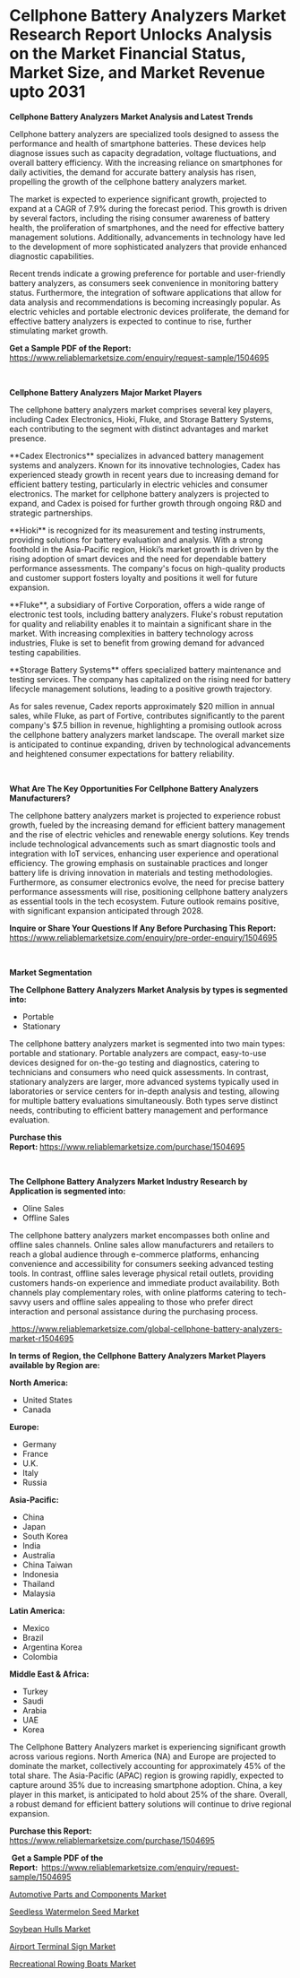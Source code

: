 <p><h1>Cellphone Battery Analyzers Market Research Report Unlocks Analysis on the Market Financial Status, Market Size, and Market Revenue upto 2031</h1></p><p><strong>Cellphone Battery Analyzers Market Analysis and Latest Trends</strong></p>
<p><p>Cellphone battery analyzers are specialized tools designed to assess the performance and health of smartphone batteries. These devices help diagnose issues such as capacity degradation, voltage fluctuations, and overall battery efficiency. With the increasing reliance on smartphones for daily activities, the demand for accurate battery analysis has risen, propelling the growth of the cellphone battery analyzers market.</p><p>The market is expected to experience significant growth, projected to expand at a CAGR of 7.9% during the forecast period. This growth is driven by several factors, including the rising consumer awareness of battery health, the proliferation of smartphones, and the need for effective battery management solutions. Additionally, advancements in technology have led to the development of more sophisticated analyzers that provide enhanced diagnostic capabilities.</p><p>Recent trends indicate a growing preference for portable and user-friendly battery analyzers, as consumers seek convenience in monitoring battery status. Furthermore, the integration of software applications that allow for data analysis and recommendations is becoming increasingly popular. As electric vehicles and portable electronic devices proliferate, the demand for effective battery analyzers is expected to continue to rise, further stimulating market growth.</p></p>
<p><strong>Get a Sample PDF of the Report:&nbsp;</strong> <a href="https://www.reliablemarketsize.com/enquiry/request-sample/1504695?utm_campaign=1836&utm_medium=2&utm_source=Github&utm_content=ia&utm_term=08122024&utm_id=cellphone-battery-analyzers">https://www.reliablemarketsize.com/enquiry/request-sample/1504695</a></p>
<p>&nbsp;</p>
<p><strong>Cellphone Battery Analyzers Major Market Players</strong></p>
<p><p>The cellphone battery analyzers market comprises several key players, including Cadex Electronics, Hioki, Fluke, and Storage Battery Systems, each contributing to the segment with distinct advantages and market presence.</p><p>**Cadex Electronics** specializes in advanced battery management systems and analyzers. Known for its innovative technologies, Cadex has experienced steady growth in recent years due to increasing demand for efficient battery testing, particularly in electric vehicles and consumer electronics. The market for cellphone battery analyzers is projected to expand, and Cadex is poised for further growth through ongoing R&D and strategic partnerships.</p><p>**Hioki** is recognized for its measurement and testing instruments, providing solutions for battery evaluation and analysis. With a strong foothold in the Asia-Pacific region, Hioki’s market growth is driven by the rising adoption of smart devices and the need for dependable battery performance assessments. The company's focus on high-quality products and customer support fosters loyalty and positions it well for future expansion.</p><p>**Fluke**, a subsidiary of Fortive Corporation, offers a wide range of electronic test tools, including battery analyzers. Fluke's robust reputation for quality and reliability enables it to maintain a significant share in the market. With increasing complexities in battery technology across industries, Fluke is set to benefit from growing demand for advanced testing capabilities.</p><p>**Storage Battery Systems** offers specialized battery maintenance and testing services. The company has capitalized on the rising need for battery lifecycle management solutions, leading to a positive growth trajectory.</p><p>As for sales revenue, Cadex reports approximately $20 million in annual sales, while Fluke, as part of Fortive, contributes significantly to the parent company's $7.5 billion in revenue, highlighting a promising outlook across the cellphone battery analyzers market landscape. The overall market size is anticipated to continue expanding, driven by technological advancements and heightened consumer expectations for battery reliability.</p></p>
<p>&nbsp;</p>
<p><strong>What Are The Key Opportunities For Cellphone Battery Analyzers Manufacturers?</strong></p>
<p><p>The cellphone battery analyzers market is projected to experience robust growth, fueled by the increasing demand for efficient battery management and the rise of electric vehicles and renewable energy solutions. Key trends include technological advancements such as smart diagnostic tools and integration with IoT services, enhancing user experience and operational efficiency. The growing emphasis on sustainable practices and longer battery life is driving innovation in materials and testing methodologies. Furthermore, as consumer electronics evolve, the need for precise battery performance assessments will rise, positioning cellphone battery analyzers as essential tools in the tech ecosystem. Future outlook remains positive, with significant expansion anticipated through 2028.</p></p>
<p><strong>Inquire or Share Your Questions If Any Before Purchasing This Report:</strong> <a href="https://www.reliablemarketsize.com/enquiry/pre-order-enquiry/1504695?utm_campaign=1836&utm_medium=2&utm_source=Github&utm_content=ia&utm_term=08122024&utm_id=cellphone-battery-analyzers">https://www.reliablemarketsize.com/enquiry/pre-order-enquiry/1504695</a></p>
<p>&nbsp;</p>
<p><strong>Market Segmentation</strong></p>
<p><strong>The Cellphone Battery Analyzers Market Analysis by types is segmented into:</strong></p>
<p><ul><li>Portable</li><li>Stationary</li></ul></p>
<p><p>The cellphone battery analyzers market is segmented into two main types: portable and stationary. Portable analyzers are compact, easy-to-use devices designed for on-the-go testing and diagnostics, catering to technicians and consumers who need quick assessments. In contrast, stationary analyzers are larger, more advanced systems typically used in laboratories or service centers for in-depth analysis and testing, allowing for multiple battery evaluations simultaneously. Both types serve distinct needs, contributing to efficient battery management and performance evaluation.</p></p>
<p><strong>Purchase this Report:&nbsp;</strong><a href="https://www.reliablemarketsize.com/purchase/1504695?utm_campaign=1836&utm_medium=2&utm_source=Github&utm_content=ia&utm_term=08122024&utm_id=cellphone-battery-analyzers">https://www.reliablemarketsize.com/purchase/1504695</a></p>
<p>&nbsp;</p>
<p><strong>The Cellphone Battery Analyzers Market Industry Research by Application is segmented into:</strong></p>
<p><ul><li>Oline Sales</li><li>Offline Sales</li></ul></p>
<p><p>The cellphone battery analyzers market encompasses both online and offline sales channels. Online sales allow manufacturers and retailers to reach a global audience through e-commerce platforms, enhancing convenience and accessibility for consumers seeking advanced testing tools. In contrast, offline sales leverage physical retail outlets, providing customers hands-on experience and immediate product availability. Both channels play complementary roles, with online platforms catering to tech-savvy users and offline sales appealing to those who prefer direct interaction and personal assistance during the purchasing process.</p></p>
<p><a href="https://www.reliablemarketsize.com/global-cellphone-battery-analyzers-market-r1504695?utm_campaign=1836&utm_medium=2&utm_source=Github&utm_content=ia&utm_term=08122024&utm_id=cellphone-battery-analyzers">&nbsp;https://www.reliablemarketsize.com/global-cellphone-battery-analyzers-market-r1504695</a></p>
<p><strong>In terms of Region, the Cellphone Battery Analyzers Market Players available by Region are:</strong></p>
<p>
    <p> <strong> North America: </strong>
        <ul>
            <li>United States</li>
            <li>Canada</li>
        </ul>
        </p> 
    <p> <strong> Europe: </strong>
        <ul>
            <li>Germany</li>
            <li>France</li>
            <li>U.K.</li>
            <li>Italy</li>
            <li>Russia</li>
        </ul>
        </p> 
    <p> <strong> Asia-Pacific: </strong>
        <ul>
            <li>China</li>
            <li>Japan</li>
            <li>South Korea</li>
            <li>India</li>
            <li>Australia</li>
            <li>China Taiwan</li>
            <li>Indonesia</li>
            <li>Thailand</li>
            <li>Malaysia</li>
        </ul>
        </p> 
    <p> <strong> Latin America: </strong>
        <ul>
            <li>Mexico</li>
            <li>Brazil</li>
            <li>Argentina Korea</li>
            <li>Colombia</li>
        </ul>
        </p> 
    <p> <strong> Middle East & Africa: </strong>
        <ul>
            <li>Turkey</li>
            <li>Saudi</li>
            <li>Arabia</li>
            <li>UAE</li>
            <li>Korea</li>
        </ul>
    </p>
    </p>
<p><p>The Cellphone Battery Analyzers market is experiencing significant growth across various regions. North America (NA) and Europe are projected to dominate the market, collectively accounting for approximately 45% of the total share. The Asia-Pacific (APAC) region is growing rapidly, expected to capture around 35% due to increasing smartphone adoption. China, a key player in this market, is anticipated to hold about 25% of the share. Overall, a robust demand for efficient battery solutions will continue to drive regional expansion.</p></p>
<p><strong>Purchase this Report: </strong><a href="https://www.reliablemarketsize.com/purchase/1504695?utm_campaign=1836&utm_medium=2&utm_source=Github&utm_content=ia&utm_term=08122024&utm_id=cellphone-battery-analyzers">https://www.reliablemarketsize.com/purchase/1504695</a></p>
<p>&nbsp;<strong>Get a Sample PDF of the Report:&nbsp;&nbsp;</strong><a href="https://www.reliablemarketsize.com/enquiry/request-sample/1504695?utm_campaign=1836&utm_medium=2&utm_source=Github&utm_content=ia&utm_term=08122024&utm_id=cellphone-battery-analyzers">https://www.reliablemarketsize.com/enquiry/request-sample/1504695</a></p>
<p><strong></strong></p>
<p><p><a href="https://www.linkedin.com/pulse/the-sympatico-insight-9odme?utm_campaign=1836&utm_medium=2&utm_source=Github&utm_content=ia&utm_term=08122024&utm_id=cellphone-battery-analyzers">Automotive Parts and Components Market</a></p><p><a href="https://www.linkedin.com/pulse/the-sympatico-insight-9odme?utm_campaign=1836&utm_medium=2&utm_source=Github&utm_content=ia&utm_term=08122024&utm_id=cellphone-battery-analyzers">Seedless Watermelon Seed Market</a></p><p><a href="https://www.linkedin.com/pulse/the-sympatico-insight-9odme?utm_campaign=1836&utm_medium=2&utm_source=Github&utm_content=ia&utm_term=08122024&utm_id=cellphone-battery-analyzers">Soybean Hulls Market</a></p><p><a href="https://www.linkedin.com/pulse/the-sympatico-insight-9odme?utm_campaign=1836&utm_medium=2&utm_source=Github&utm_content=ia&utm_term=08122024&utm_id=cellphone-battery-analyzers">Airport Terminal Sign Market</a></p><p><a href="https://www.linkedin.com/pulse/the-sympatico-insight-9odme?utm_campaign=1836&utm_medium=2&utm_source=Github&utm_content=ia&utm_term=08122024&utm_id=cellphone-battery-analyzers">Recreational Rowing Boats Market</a></p></p>